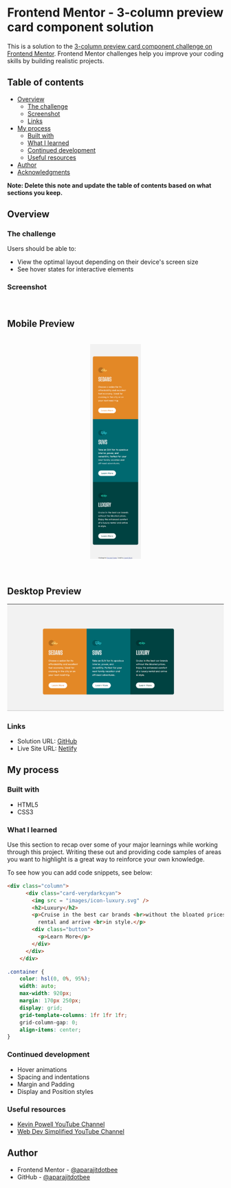 # Frontend Mentor - 3-column preview card component solution

This is a solution to the [3-column preview card component challenge on Frontend Mentor](https://www.frontendmentor.io/challenges/3column-preview-card-component-pH92eAR2-). Frontend Mentor challenges help you improve your coding skills by building realistic projects. 

## Table of contents

- [Overview](#overview)
  - [The challenge](#the-challenge)
  - [Screenshot](#screenshot)
  - [Links](#links)
- [My process](#my-process)
  - [Built with](#built-with)
  - [What I learned](#what-i-learned)
  - [Continued development](#continued-development)
  - [Useful resources](#useful-resources)
- [Author](#author)
- [Acknowledgments](#acknowledgments)

**Note: Delete this note and update the table of contents based on what sections you keep.**

## Overview

### The challenge

Users should be able to:

- View the optimal layout depending on their device's screen size
- See hover states for interactive elements

### Screenshot

<br>
<h2 >Mobile Preview</h2>
<p align="center"><br>
  <img src="https://github.com/aparajitdotbee/3-column-preview-card-component/blob/main/final-design/mobile-design.png?raw=true" alt="Mobile Preview" height=500px/>
</p>
<br>
<h2 >Desktop Preview</h2>
<p align="center">
  <img src="https://github.com/aparajitdotbee/3-column-preview-card-component/blob/main/final-design/desktop-design.png?raw=true" alt="Desktop Preview"/>
</p>

### Links

- Solution URL: [GitHub](https://github.com/aparajitdotbee/3-column-preview-card-component)
- Live Site URL: [Netlify](https://3-col-preview-card-component.netlify.app/)

## My process

### Built with

- HTML5
- CSS3

### What I learned

Use this section to recap over some of your major learnings while working through this project. Writing these out and providing code samples of areas you want to highlight is a great way to reinforce your own knowledge.

To see how you can add code snippets, see below:

```html
<div class="column">
      <div class="card-verydarkcyan">
        <img src = "images/icon-luxury.svg" />
        <h2>Luxury</h2>
        <p>Cruise in the best car brands <br>without the bloated prices. <br>Enjoy the enhanced comfort <br>of a luxury 
          rental and arrive <br>in style.</p>
        <div class="button">
          <p>Learn More</p>
        </div>
      </div>
    </div>
```
```css
.container {
    color: hsl(0, 0%, 95%);
    width: auto;
    max-width: 920px;
    margin: 170px 250px;
    display: grid;
    grid-template-columns: 1fr 1fr 1fr;
    grid-column-gap: 0;
    align-items: center;
}
```

### Continued development

- Hover animations
- Spacing and indentations
- Margin and Padding
- Display and Position styles

### Useful resources

- [Kevin Powell YouTube Channel](https://www.youtube.com/channel/UCJZv4d5rbIKd4QHMPkcABCw)
- [Web Dev Simplified YouTube Channel](https://www.youtube.com/c/WebDevSimplified)

## Author

- Frontend Mentor - [@aparajitdotbee](https://www.frontendmentor.io/profile/aparajitdotbee)
- GitHub - [@aparajitdotbee](https://github.com/aparajitdotbee)
